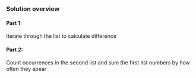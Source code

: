 ### Solution overview

#### Part 1:
Iterate through the list to calculate difference
#### Part 2:
Count occurrences in the second list and sum the first list numbers  by how often they apear